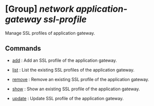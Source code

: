 # [Group] _network application-gateway ssl-profile_

Manage SSL profiles of application gateway.

## Commands

- [add](/Commands/network/application-gateway/ssl-profile/_add.md)
: Add an SSL profile of the application gateway.

- [list](/Commands/network/application-gateway/ssl-profile/_list.md)
: List the existing SSL profiles of the application gateway.

- [remove](/Commands/network/application-gateway/ssl-profile/_remove.md)
: Remove an existing SSL profile of the application gateway.

- [show](/Commands/network/application-gateway/ssl-profile/_show.md)
: Show an existing SSL profile of the application gateway.

- [update](/Commands/network/application-gateway/ssl-profile/_update.md)
: Update SSL profile of the application gateway.

